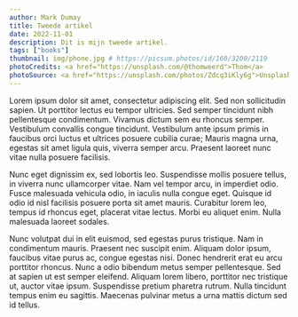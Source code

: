 ```yaml
---
author: Mark Dumay
title: Tweede artikel
date: 2022-11-01
description: Dit is mijn tweede artikel.
tags: ["books"]
thumbnail: img/phone.jpg # https://picsum.photos/id/160/3200/2119
photoCredits: <a href="https://unsplash.com/@thomweerd">Thom</a> 
photoSource: <a href="https://unsplash.com/photos/Zdcq3iKly6g">Unsplash</a>
---
```


Lorem ipsum dolor sit amet, consectetur adipiscing elit. Sed non sollicitudin sapien. Ut porttitor lectus eu tempor ultricies. Sed semper tincidunt nibh pellentesque condimentum. Vivamus dictum sem eu rhoncus semper. Vestibulum convallis congue tincidunt. Vestibulum ante ipsum primis in faucibus orci luctus et ultrices posuere cubilia curae; Mauris magna urna, egestas sit amet ligula quis, viverra semper arcu. Praesent laoreet nunc vitae nulla posuere facilisis.

Nunc eget dignissim ex, sed lobortis leo. Suspendisse mollis posuere tellus, in viverra nunc ullamcorper vitae. Nam vel tempor arcu, in imperdiet odio. Fusce malesuada vehicula odio, in iaculis nulla congue eget. Quisque id odio id nisl facilisis posuere porta sit amet mauris. Curabitur lorem leo, tempus id rhoncus eget, placerat vitae lectus. Morbi eu aliquet enim. Nulla malesuada laoreet sodales.

Nunc volutpat dui in elit euismod, sed egestas purus tristique. Nam in condimentum mauris. Praesent nec suscipit enim. Aliquam dolor ipsum, faucibus vitae purus ac, congue egestas nisi. Donec hendrerit erat eu arcu porttitor rhoncus. Nunc a odio bibendum metus semper pellentesque. Sed at sapien ut est semper eleifend. Aliquam lorem libero, porttitor nec tristique ut, auctor vitae ipsum. Suspendisse pretium pharetra rutrum. Nulla tincidunt tempus enim eu sagittis. Maecenas pulvinar metus a urna mattis dictum sed id tellus.
